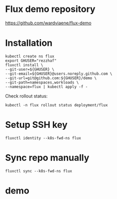 # Flux demo repository

https://github.com/wardviaene/flux-demo

# Installation

```
kubectl create ns flux
export GHUSER="rezzhaf"
fluxctl install \
--git-user=${GHUSER} \
--git-email=${GHUSER}@users.noreply.github.com \
--git-url=git@github.com:${GHUSER}/demo \
--git-path=namespaces,workloads \
--namespace=flux | kubectl apply -f -
```

Check rollout status:
```
kubectl -n flux rollout status deployment/flux
```

# Setup SSH key
```
fluxctl identity --k8s-fwd-ns flux
```

# Sync repo manually
```
fluxctl sync --k8s-fwd-ns flux
```
# demo
